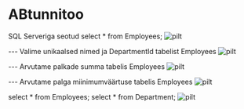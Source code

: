 # ABtunnitoo
SQL Serveriga seotud
select * from Employees;
![pilt](https://github.com/user-attachments/assets/0772668f-f30d-410d-b369-db097b1bf1b0)

--- Valime unikaalsed nimed ja DepartmentId tabelist Employees
![pilt](https://github.com/user-attachments/assets/d880957c-54d9-4286-a11c-dcc8c140da64)

--- Arvutame palkade summa tabelis Employees
![pilt](https://github.com/user-attachments/assets/f58e695a-fe02-4354-9753-f183d08477c8)

--- Arvutame palga miinimumväärtuse tabelis Employees
![pilt](https://github.com/user-attachments/assets/16b329b5-ab3e-4912-90bf-4fbb18d4941b)

select * from Employees;
select * from Department;
![pilt](https://github.com/user-attachments/assets/ad5da8b2-ba6d-426a-855f-3647b9548d84)
